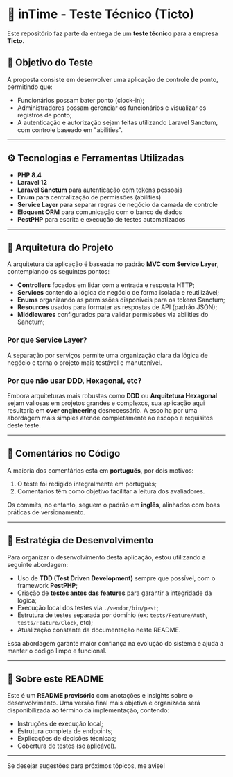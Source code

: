 # 📘 inTime - Teste Técnico (Ticto)

Este repositório faz parte da entrega de um **teste técnico** para a empresa **Ticto**.

## 🌟 Objetivo do Teste

A proposta consiste em desenvolver uma aplicação de controle de ponto, permitindo que:

-   Funcionários possam bater ponto (clock-in);
-   Administradores possam gerenciar os funcionários e visualizar os registros de ponto;
-   A autenticação e autorização sejam feitas utilizando Laravel Sanctum, com controle baseado em "abilities".

---

## ⚙️ Tecnologias e Ferramentas Utilizadas

-   **PHP 8.4**
-   **Laravel 12**
-   **Laravel Sanctum** para autenticação com tokens pessoais
-   **Enum** para centralização de permissões (abilities)
-   **Service Layer** para separar regras de negócio da camada de controle
-   **Eloquent ORM** para comunicação com o banco de dados
-   **PestPHP** para escrita e execução de testes automatizados

---

## 🧱️ Arquitetura do Projeto

A arquitetura da aplicação é baseada no padrão **MVC com Service Layer**, contemplando os seguintes pontos:

-   **Controllers** focados em lidar com a entrada e resposta HTTP;
-   **Services** contendo a lógica de negócio de forma isolada e reutilizável;
-   **Enums** organizando as permissões disponíveis para os tokens Sanctum;
-   **Resources** usados para formatar as respostas de API (padrão JSON);
-   **Middlewares** configurados para validar permissões via abilities do Sanctum;

### Por que Service Layer?

A separação por serviços permite uma organização clara da lógica de negócio e torna o projeto mais testável e manutenível.

### Por que não usar DDD, Hexagonal, etc?

Embora arquiteturas mais robustas como **DDD** ou **Arquitetura Hexagonal** sejam valiosas em projetos grandes e complexos, sua aplicação aqui resultaria em **over engineering** desnecessário. A escolha por uma abordagem mais simples atende completamente ao escopo e requisitos deste teste.

---

## 📌 Comentários no Código

A maioria dos comentários está em **português**, por dois motivos:

1. O teste foi redigido integralmente em português;
2. Comentários têm como objetivo facilitar a leitura dos avaliadores.

Os commits, no entanto, seguem o padrão em **inglês**, alinhados com boas práticas de versionamento.

---

## 📒 Estratégia de Desenvolvimento

Para organizar o desenvolvimento desta aplicação, estou utilizando a seguinte abordagem:

-   Uso de **TDD (Test Driven Development)** sempre que possível, com o framework **PestPHP**;
-   Criação de **testes antes das features** para garantir a integridade da lógica;
-   Execução local dos testes via `./vendor/bin/pest`;
-   Estrutura de testes separada por domínio (ex: `tests/Feature/Auth`, `tests/Feature/Clock`, etc);
-   Atualização constante da documentação neste README.

Essa abordagem garante maior confiança na evolução do sistema e ajuda a manter o código limpo e funcional.

---

## 📒 Sobre este README

Este é um **README provisório** com anotações e insights sobre o desenvolvimento. Uma versão final mais objetiva e organizada será disponibilizada ao término da implementação, contendo:

-   Instruções de execução local;
-   Estrutura completa de endpoints;
-   Explicações de decisões técnicas;
-   Cobertura de testes (se aplicável).

---

Se desejar sugestões para próximos tópicos, me avise!
